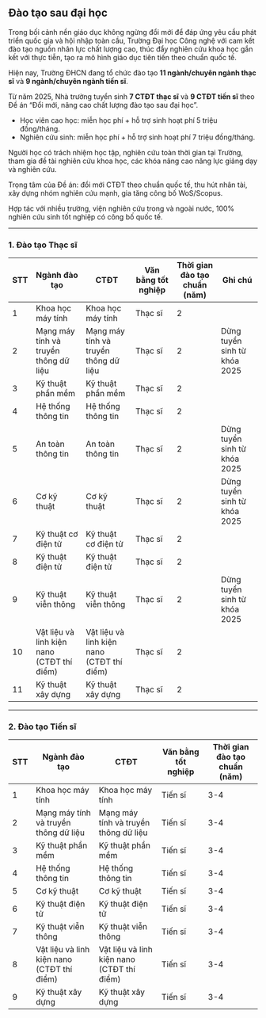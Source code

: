 ## Đào tạo sau đại học

Trong bối cảnh nền giáo dục không ngừng đổi mới để đáp ứng yêu cầu phát triển quốc gia và hội nhập toàn cầu, Trường Đại học Công nghệ với cam kết đào tạo nguồn nhân lực chất lượng cao, thúc đẩy nghiên cứu khoa học gắn kết với thực tiễn, tạo ra mô hình giáo dục tiên tiến theo chuẩn quốc tế.

Hiện nay, Trường ĐHCN đang tổ chức đào tạo **11 ngành/chuyên ngành thạc sĩ** và **9 ngành/chuyên ngành tiến sĩ**.

Từ năm 2025, Nhà trường tuyển sinh **7 CTĐT thạc sĩ** và **9 CTĐT tiến sĩ** theo Đề án “Đổi mới, nâng cao chất lượng đào tạo sau đại học”.  

- Học viên cao học: miễn học phí + hỗ trợ sinh hoạt phí 5 triệu đồng/tháng.  
- Nghiên cứu sinh: miễn học phí + hỗ trợ sinh hoạt phí 7 triệu đồng/tháng.  

Người học có trách nhiệm học tập, nghiên cứu toàn thời gian tại Trường, tham gia đề tài nghiên cứu khoa học, các khóa nâng cao năng lực giảng dạy và nghiên cứu.  

Trọng tâm của Đề án: đổi mới CTĐT theo chuẩn quốc tế, thu hút nhân tài, xây dựng nhóm nghiên cứu mạnh, gia tăng công bố WoS/Scopus.  

Hợp tác với nhiều trường, viện nghiên cứu trong và ngoài nước, 100% nghiên cứu sinh tốt nghiệp có công bố quốc tế.  

---

### 1. Đào tạo Thạc sĩ

| STT | Ngành đào tạo | CTĐT | Văn bằng tốt nghiệp | Thời gian đào tạo chuẩn (năm) | Ghi chú |
|-----|---------------|------|----------------------|--------------------------------|---------|
| 1 | Khoa học máy tính | Khoa học máy tính | Thạc sĩ | 2 | |
| 2 | Mạng máy tính và truyền thông dữ liệu | Mạng máy tính và truyền thông dữ liệu | Thạc sĩ | 2 | Dừng tuyển sinh từ khóa 2025 |
| 3 | Kỹ thuật phần mềm | Kỹ thuật phần mềm | Thạc sĩ | 2 | |
| 4 | Hệ thống thông tin | Hệ thống thông tin | Thạc sĩ | 2 | |
| 5 | An toàn thông tin | An toàn thông tin | Thạc sĩ | 2 | Dừng tuyển sinh từ khóa 2025 |
| 6 | Cơ kỹ thuật | Cơ kỹ thuật | Thạc sĩ | 2 | Dừng tuyển sinh từ khóa 2025 |
| 7 | Kỹ thuật cơ điện tử | Kỹ thuật cơ điện tử | Thạc sĩ | 2 | |
| 8 | Kỹ thuật điện tử | Kỹ thuật điện tử | Thạc sĩ | 2 | |
| 9 | Kỹ thuật viễn thông | Kỹ thuật viễn thông | Thạc sĩ | 2 | Dừng tuyển sinh từ khóa 2025 |
| 10 | Vật liệu và linh kiện nano (CTĐT thí điểm) | Vật liệu và linh kiện nano (CTĐT thí điểm) | Thạc sĩ | 2 | |
| 11 | Kỹ thuật xây dựng | Kỹ thuật xây dựng | Thạc sĩ | 2 | |

---

### 2. Đào tạo Tiến sĩ

| STT | Ngành đào tạo | CTĐT | Văn bằng tốt nghiệp | Thời gian đào tạo chuẩn (năm) |
|-----|---------------|------|----------------------|--------------------------------|
| 1 | Khoa học máy tính | Khoa học máy tính | Tiến sĩ | 3-4 |
| 2 | Mạng máy tính và truyền thông dữ liệu | Mạng máy tính và truyền thông dữ liệu | Tiến sĩ | 3-4 |
| 3 | Kỹ thuật phần mềm | Kỹ thuật phần mềm | Tiến sĩ | 3-4 |
| 4 | Hệ thống thông tin | Hệ thống thông tin | Tiến sĩ | 3-4 |
| 5 | Cơ kỹ thuật | Cơ kỹ thuật | Tiến sĩ | 3-4 |
| 6 | Kỹ thuật điện tử | Kỹ thuật điện tử | Tiến sĩ | 3-4 |
| 7 | Kỹ thuật viễn thông | Kỹ thuật viễn thông | Tiến sĩ | 3-4 |
| 8 | Vật liệu và linh kiện nano (CTĐT thí điểm) | Vật liệu và linh kiện nano (CTĐT thí điểm) | Tiến sĩ | 3-4 |
| 9 | Kỹ thuật xây dựng | Kỹ thuật xây dựng | Tiến sĩ | 3-4 |
